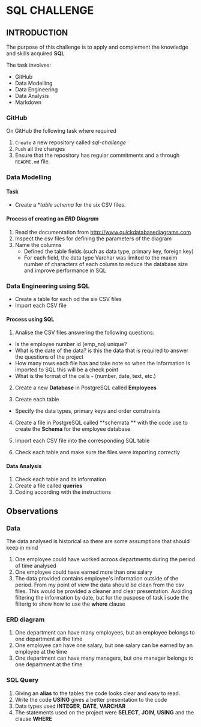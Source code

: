 # SQL CHALLENGE

## INTRODUCTION

The purpose of this challenge is to apply and complement the knowledge and skills acquired **SQL**

The task involves:
- GitHub
- Data Modelling
- Data Engineering  
- Data Analysis
- Markdown 


### GitHub

On GitHub the following task where required 

1. `Create` a new repository called *sql-challenge*
2. `Push` all the changes 
3. Ensure that the repository has regular commitments and a through `README.md` file.

### Data Modelling

#### Task

- Create a **table schema* for the six CSV files.

#### Process of creating an *ERD Diagram*

1. Read the documentation  from <http://www.quickdatabasediagrams.com>
2. Inspect the csv files for defining the parameters of the diagram 
3. Name the columns 
    - Defined the table fields (such as data type, primary key, foreign key)
	- For each field, the data type Varchar was limited to the maxim number of characters of each column to reduce the database size and improve performance in SQL

### Data Engineering using SQL
 
- Create a table for each od the six CSV files
- Import each CSV file 


#### Process using SQL

1. Analise the CSV files answering the following questions:

- Is the employee number id (emp_no) unique?
- What is the date of the data? is this the data that is required to answer the questions of the project
- How many rows each file has and take note so when the information is imported to SQL this will be a check point
- What is the format of the cells - (number, date, text, etc.)

2. Create a new **Database** in PostgreSQL called **Employees**

3. Create each table

- Specify the data types, primary keys and order constraints 

4. Create a file in PostgreSQL called **schemata ** with the code use to create the **Schema** for the employee database


5. Import each CSV file into the corresponding SQL table 

6. Check each table and make sure the files were importing correctly 

#### Data Analysis

1. Check each table and its information
2. Create a file called **queries**
3. Coding according with the instructions 


## Observations 

### Data

The data analysed is historical so there are some assumptions that should keep in mind 

1. One employee could have worked acroos departments during the period of time analysed 
2. One employee could have earned more than one salary
3. The data provided contains employee's information outside of the period. From my point of view the data should be clean from the csv files. This would be provided a cleaner and clear presentation. Avoiding filtering the information by date, but for the puspose of task i sude the filterig to show how to use the **where** clause

### ERD diagram

1. One department can have many employees, but an employee belongs to one department at the time
2. One employee can have one salary, but one salary can be earned by an employee at the time
3. One department can have many managers, but one manager belongs to one department at the time

### SQL Query

1. Giving an **alias** to the tables the code looks clear and easy to read. 
2. Write the code **USING** gives a better presentation to the code
3. Data types used **INTEGER**, **DATE**, **VARCHAR**
4. The statements used on the project were **SELECT**, **JOIN**, **USING** and the clause **WHERE**






	
